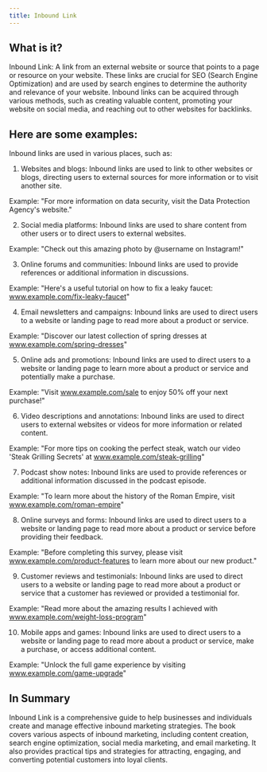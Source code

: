 ```yaml
---
title: Inbound Link
---
```




## What is it?

Inbound Link: A link from an external website or source that points to a page or resource on your website. These links are crucial for SEO (Search Engine Optimization) and are used by search engines to determine the authority and relevance of your website. Inbound links can be acquired through various methods, such as creating valuable content, promoting your website on social media, and reaching out to other websites for backlinks.

## Here are some examples:

Inbound links are used in various places, such as:

1. Websites and blogs: Inbound links are used to link to other websites or blogs, directing users to external sources for more information or to visit another site.

Example: "For more information on data security, visit the Data Protection Agency's website."

2. Social media platforms: Inbound links are used to share content from other users or to direct users to external websites.

Example: "Check out this amazing photo by @username on Instagram!"

3. Online forums and communities: Inbound links are used to provide references or additional information in discussions.

Example: "Here's a useful tutorial on how to fix a leaky faucet: www.example.com/fix-leaky-faucet"

4. Email newsletters and campaigns: Inbound links are used to direct users to a website or landing page to read more about a product or service.

Example: "Discover our latest collection of spring dresses at www.example.com/spring-dresses"

5. Online ads and promotions: Inbound links are used to direct users to a website or landing page to learn more about a product or service and potentially make a purchase.

Example: "Visit www.example.com/sale to enjoy 50% off your next purchase!"

6. Video descriptions and annotations: Inbound links are used to direct users to external websites or videos for more information or related content.

Example: "For more tips on cooking the perfect steak, watch our video 'Steak Grilling Secrets' at www.example.com/steak-grilling"

7. Podcast show notes: Inbound links are used to provide references or additional information discussed in the podcast episode.

Example: "To learn more about the history of the Roman Empire, visit www.example.com/roman-empire"

8. Online surveys and forms: Inbound links are used to direct users to a website or landing page to read more about a product or service before providing their feedback.

Example: "Before completing this survey, please visit www.example.com/product-features to learn more about our new product."

9. Customer reviews and testimonials: Inbound links are used to direct users to a website or landing page to read more about a product or service that a customer has reviewed or provided a testimonial for.

Example: "Read more about the amazing results I achieved with www.example.com/weight-loss-program"

10. Mobile apps and games: Inbound links are used to direct users to a website or landing page to read more about a product or service, make a purchase, or access additional content.

Example: "Unlock the full game experience by visiting www.example.com/game-upgrade"

## In Summary

Inbound Link is a comprehensive guide to help businesses and individuals create and manage effective inbound marketing strategies. The book covers various aspects of inbound marketing, including content creation, search engine optimization, social media marketing, and email marketing. It also provides practical tips and strategies for attracting, engaging, and converting potential customers into loyal clients.